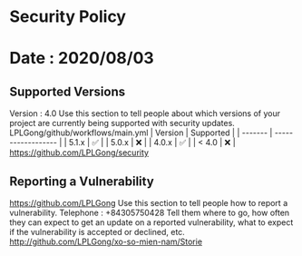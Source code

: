 # Security Policy
# Date : 2020/08/03
## Supported Versions
Version : 4.0
Use this section to tell people about which versions of your project are
currently being supported with security updates.
LPLGong/github/workflows/main.yml
| Version | Supported          |
| ------- | ------------------ |
| 5.1.x   | :white_check_mark: |
| 5.0.x   | :x:                |
| 4.0.x   | :white_check_mark: |
| < 4.0   | :x:                |
https://github.com/LPLGong/security
## Reporting a Vulnerability
https://github.com/LPLGong
Use this section to tell people how to report a vulnerability.
Telephone : +84305750428 
Tell them where to go, how often they can expect to get an update on a
reported vulnerability, what to expect if the vulnerability is accepted or
declined, etc.
http://github.com/LPLGong/xo-so-mien-nam/Storie
